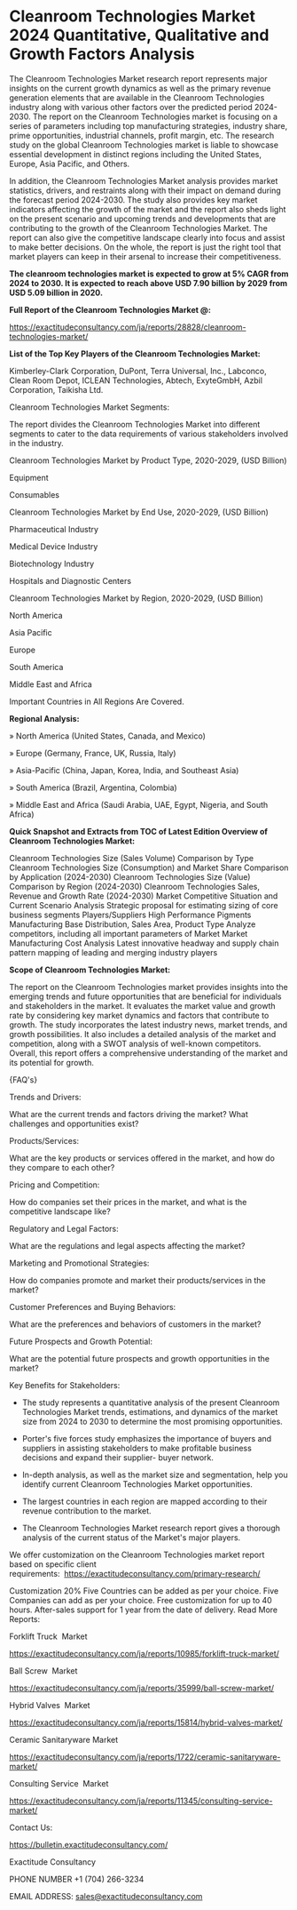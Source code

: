 # Cleanroom Technologies Market 2024 Quantitative, Qualitative and Growth Factors Analysis

The Cleanroom Technologies Market research report represents major insights on the current growth dynamics as well as the primary revenue generation elements that are available in the Cleanroom Technologies industry along with various other factors over the predicted period 2024-2030. The report on the Cleanroom Technologies market is focusing on a series of parameters including top manufacturing strategies, industry share, prime opportunities, industrial channels, profit margin, etc. The research study on the global Cleanroom Technologies market is liable to showcase essential development in distinct regions including the United States, Europe, Asia Pacific, and Others.

In addition, the Cleanroom Technologies Market analysis provides market statistics, drivers, and restraints along with their impact on demand during the forecast period 2024-2030. The study also provides key market indicators affecting the growth of the market and the report also sheds light on the present scenario and upcoming trends and developments that are contributing to the growth of the Cleanroom Technologies Market. The report can also give the competitive landscape clearly into focus and assist to make better decisions. On the whole, the report is just the right tool that market players can keep in their arsenal to increase their competitiveness.

**The cleanroom technologies market is expected to grow at 5% CAGR from 2024 to 2030. It is expected to reach above USD 7.90 billion by 2029 from USD 5.09 billion in 2020.**

**Full Report of the Cleanroom Technologies Market @:**

https://exactitudeconsultancy.com/ja/reports/28828/cleanroom-technologies-market/

**List of the Top Key Players of the Cleanroom Technologies Market:**

Kimberley-Clark Corporation, DuPont, Terra Universal, Inc., Labconco, Clean Room Depot, ICLEAN Technologies, Abtech, ExyteGmbH, Azbil Corporation, Taikisha Ltd.

Cleanroom Technologies Market Segments:

The report divides the Cleanroom Technologies Market into different segments to cater to the data requirements of various stakeholders involved in the industry.

Cleanroom Technologies Market by Product Type, 2020-2029, (USD Billion)

Equipment

Consumables

Cleanroom Technologies Market by End Use, 2020-2029, (USD Billion)

Pharmaceutical Industry

Medical Device Industry

Biotechnology Industry

Hospitals and Diagnostic Centers

Cleanroom Technologies Market by Region, 2020-2029, (USD Billion)

North America

Asia Pacific

Europe

South America

Middle East and Africa

Important Countries in All Regions Are Covered.

**Regional Analysis:**

» North America (United States, Canada, and Mexico)

» Europe (Germany, France, UK, Russia, Italy)

» Asia-Pacific (China, Japan, Korea, India, and Southeast Asia)

» South America (Brazil, Argentina, Colombia)

» Middle East and Africa (Saudi Arabia, UAE, Egypt, Nigeria, and South Africa)

**Quick Snapshot and Extracts from TOC of Latest Edition Overview of Cleanroom Technologies Market:**

Cleanroom Technologies Size (Sales Volume) Comparison by Type
Cleanroom Technologies Size (Consumption) and Market Share Comparison by Application (2024-2030)
Cleanroom Technologies Size (Value) Comparison by Region (2024-2030)
Cleanroom Technologies Sales, Revenue and Growth Rate (2024-2030)
Market Competitive Situation and Current Scenario Analysis
Strategic proposal for estimating sizing of core business segments
Players/Suppliers High Performance Pigments Manufacturing Base Distribution, Sales Area, Product Type
Analyze competitors, including all important parameters of Market
Market Manufacturing Cost Analysis
Latest innovative headway and supply chain pattern mapping of leading and merging industry players

**Scope of Cleanroom Technologies Market:**

The report on the Cleanroom Technologies market provides insights into the emerging trends and future opportunities that are beneficial for individuals and stakeholders in the market.
It evaluates the market value and growth rate by considering key market dynamics and factors that contribute to growth.
The study incorporates the latest industry news, market trends, and growth possibilities.
It also includes a detailed analysis of the market and competition, along with a SWOT analysis of well-known competitors.
Overall, this report offers a comprehensive understanding of the market and its potential for growth.

{FAQ's}

Trends and Drivers:

What are the current trends and factors driving the market? What challenges and opportunities exist?

Products/Services:

What are the key products or services offered in the market, and how do they compare to each other?

Pricing and Competition:

How do companies set their prices in the market, and what is the competitive landscape like?

Regulatory and Legal Factors:

What are the regulations and legal aspects affecting the market?

Marketing and Promotional Strategies:

How do companies promote and market their products/services in the market?

Customer Preferences and Buying Behaviors:

What are the preferences and behaviors of customers in the market?

Future Prospects and Growth Potential:

What are the potential future prospects and growth opportunities in the market?

Key Benefits for Stakeholders:

- The study represents a quantitative analysis of the present Cleanroom Technologies Market trends, estimations, and dynamics of the market size from 2024 to 2030 to determine the most promising opportunities.

- Porter's five forces study emphasizes the importance of buyers and suppliers in assisting stakeholders to make profitable business decisions and expand their supplier- buyer network.

- In-depth analysis, as well as the market size and segmentation, help you identify current Cleanroom Technologies Market opportunities.

- The largest countries in each region are mapped according to their revenue contribution to the market.

- The Cleanroom Technologies Market research report gives a thorough analysis of the current status of the Market's major players.

We offer customization on the Cleanroom Technologies market report based on specific client requirements:  https://exactitudeconsultancy.com/primary-research/

Customization 20%
Five Countries can be added as per your choice.
Five Companies can add as per your choice.
Free customization for up to 40 hours.
After-sales support for 1 year from the date of delivery.
Read More Reports:

Forklift Truck  Market

https://exactitudeconsultancy.com/ja/reports/10985/forklift-truck-market/

Ball Screw  Market

https://exactitudeconsultancy.com/ja/reports/35999/ball-screw-market/

Hybrid Valves  Market

https://exactitudeconsultancy.com/ja/reports/15814/hybrid-valves-market/

Ceramic Sanitaryware Market

https://exactitudeconsultancy.com/ja/reports/1722/ceramic-sanitaryware-market/

Consulting Service  Market

https://exactitudeconsultancy.com/ja/reports/11345/consulting-service-market/

Contact Us:

https://bulletin.exactitudeconsultancy.com/

Exactitude Consultancy

PHONE NUMBER +1 (704) 266-3234

EMAIL ADDRESS: sales@exactitudeconsultancy.com
